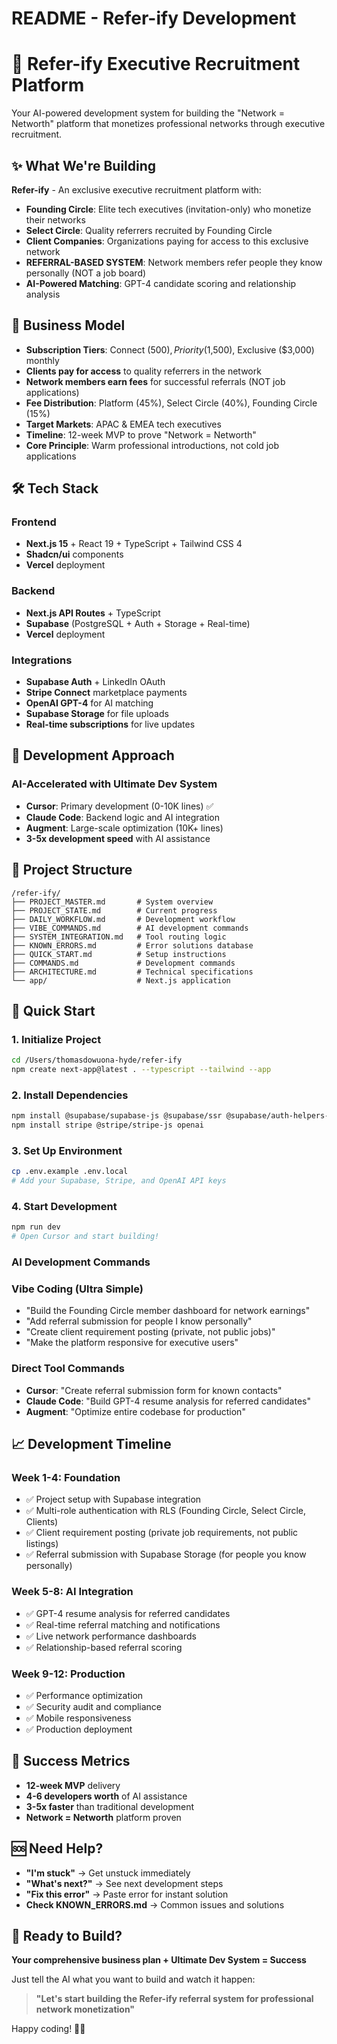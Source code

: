 # README - Refer-ify Development

# 🚀 Refer-ify Executive Recruitment Platform

Your AI-powered development system for building the "Network = Networth" platform that monetizes professional networks through executive recruitment.

## ✨ What We're Building

**Refer-ify** - An exclusive executive recruitment platform with:
- **Founding Circle**: Elite tech executives (invitation-only) who monetize their networks
- **Select Circle**: Quality referrers recruited by Founding Circle  
- **Client Companies**: Organizations paying for access to this exclusive network
- **REFERRAL-BASED SYSTEM**: Network members refer people they know personally (NOT a job board)
- **AI-Powered Matching**: GPT-4 candidate scoring and relationship analysis

## 🎯 Business Model
- **Subscription Tiers**: Connect ($500), Priority ($1,500), Exclusive ($3,000) monthly
- **Clients pay for access** to quality referrers in the network
- **Network members earn fees** for successful referrals (NOT job applications)
- **Fee Distribution**: Platform (45%), Select Circle (40%), Founding Circle (15%)
- **Target Markets**: APAC & EMEA tech executives
- **Timeline**: 12-week MVP to prove "Network = Networth"
- **Core Principle**: Warm professional introductions, not cold job applications

## 🛠️ Tech Stack

### Frontend
- **Next.js 15** + React 19 + TypeScript + Tailwind CSS 4
- **Shadcn/ui** components
- **Vercel** deployment

### Backend  
- **Next.js API Routes** + TypeScript
- **Supabase** (PostgreSQL + Auth + Storage + Real-time)
- **Vercel** deployment

### Integrations
- **Supabase Auth** + LinkedIn OAuth
- **Stripe Connect** marketplace payments
- **OpenAI GPT-4** for AI matching
- **Supabase Storage** for file uploads
- **Real-time subscriptions** for live updates

## 🎨 Development Approach

### AI-Accelerated with Ultimate Dev System
- **Cursor**: Primary development (0-10K lines) ✅
- **Claude Code**: Backend logic and AI integration
- **Augment**: Large-scale optimization (10K+ lines)
- **3-5x development speed** with AI assistance

## 📁 Project Structure

```
/refer-ify/
├── PROJECT_MASTER.md       # System overview
├── PROJECT_STATE.md        # Current progress
├── DAILY_WORKFLOW.md       # Development workflow
├── VIBE_COMMANDS.md        # AI development commands
├── SYSTEM_INTEGRATION.md   # Tool routing logic
├── KNOWN_ERRORS.md         # Error solutions database
├── QUICK_START.md          # Setup instructions
├── COMMANDS.md             # Development commands
├── ARCHITECTURE.md         # Technical specifications
└── app/                    # Next.js application
```

## 🚀 Quick Start

### 1. Initialize Project
```bash
cd /Users/thomasdowuona-hyde/refer-ify
npm create next-app@latest . --typescript --tailwind --app
```

### 2. Install Dependencies
```bash
npm install @supabase/supabase-js @supabase/ssr @supabase/auth-helpers-nextjs
npm install stripe @stripe/stripe-js openai
```

### 3. Set Up Environment
```bash
cp .env.example .env.local
# Add your Supabase, Stripe, and OpenAI API keys
```

### 4. Start Development
```bash
npm run dev
# Open Cursor and start building!
```

### **AI Development Commands**

### Vibe Coding (Ultra Simple)
- "Build the Founding Circle member dashboard for network earnings"
- "Add referral submission for people I know personally"  
- "Create client requirement posting (private, not public jobs)"
- "Make the platform responsive for executive users"

### Direct Tool Commands
- **Cursor**: "Create referral submission form for known contacts"
- **Claude Code**: "Build GPT-4 resume analysis for referred candidates"
- **Augment**: "Optimize entire codebase for production"

## 📈 Development Timeline

### Week 1-4: Foundation
- ✅ Project setup with Supabase integration
- ✅ Multi-role authentication with RLS (Founding Circle, Select Circle, Clients)
- ✅ Client requirement posting (private job requirements, not public listings)
- ✅ Referral submission with Supabase Storage (for people you know personally)

### Week 5-8: AI Integration  
- ✅ GPT-4 resume analysis for referred candidates
- ✅ Real-time referral matching and notifications
- ✅ Live network performance dashboards
- ✅ Relationship-based referral scoring

### Week 9-12: Production
- ✅ Performance optimization
- ✅ Security audit and compliance
- ✅ Mobile responsiveness
- ✅ Production deployment

## 🎯 Success Metrics
- **12-week MVP** delivery
- **4-6 developers worth** of AI assistance
- **3-5x faster** than traditional development
- **Network = Networth** platform proven

## 🆘 Need Help?

- **"I'm stuck"** → Get unstuck immediately
- **"What's next?"** → See next development steps
- **"Fix this error"** → Paste error for instant solution
- **Check KNOWN_ERRORS.md** → Common issues and solutions

## 🎉 Ready to Build?

**Your comprehensive business plan + Ultimate Dev System = Success**

Just tell the AI what you want to build and watch it happen:

> **"Let's start building the Refer-ify referral system for professional network monetization"**

Happy coding! 🚀✨